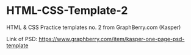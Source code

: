 # HTML-CSS-Template-2
HTML &amp; CSS Practice templates no. 2 from GraphBerry.com (Kasper)

Link of PSD:
https://www.graphberry.com/item/kasper-one-page-psd-template
